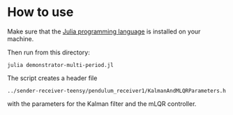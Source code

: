 # How to use
Make sure that the [Julia programming language](https://julialang.org/) is installed on your machine.

Then run from this directory:
```
julia demonstrator-multi-period.jl
```

The script creates a header file 
```
../sender-receiver-teensy/pendulum_receiver1/KalmanAndMLQRParameters.h
```
with the parameters for the Kalman filter and the mLQR controller.
